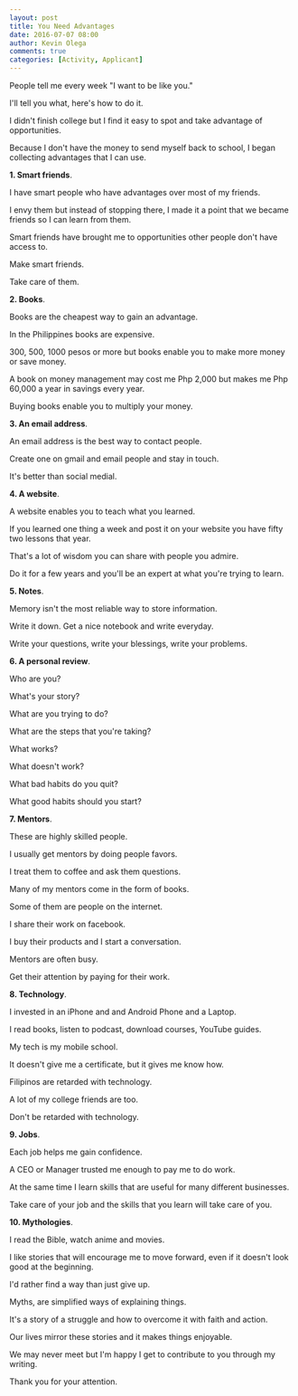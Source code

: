 ```yaml
---
layout: post
title: You Need Advantages
date: 2016-07-07 08:00
author: Kevin Olega
comments: true
categories: [Activity, Applicant]
---
```

People tell me every week "I want to be like you." 

I'll tell you what, here's how to do it. 

I didn't finish college but I find it easy to spot and take advantage of opportunities. 

Because I don't have the money to send myself back to school, I began collecting advantages that I can use. 

**1. Smart friends**. 

I have smart people who have advantages over most of my friends. 

I envy them but instead of stopping there, I made it a point that we became friends so I can learn from them. 

Smart friends have brought me to opportunities other people don't have access to. 

Make smart friends. 

Take care of them. 

**2. Books**. 

Books are the cheapest way to gain an advantage. 

In the Philippines books are expensive. 

300, 500, 1000 pesos or more but books enable you to make more money or save money. 

A book on money management may cost me Php 2,000 but makes me Php 60,000 a year in savings every year. 

Buying books enable you to multiply your money. 

**3. An email address**. 

An email address is the best way to contact people. 

Create one on gmail and email people and stay in touch. 

It's better than social medial. 

**4. A website**. 

A website enables you to teach what you learned. 

If you learned one thing a week and post it on your website you have fifty two lessons that year. 

That's a lot of wisdom you can share with people you admire. 

Do it for a few years and you'll be an expert at what you're trying to learn. 

**5. Notes**. 

Memory isn't the most reliable way to store information. 

Write it down. Get a nice notebook and write everyday. 

Write your questions, write your blessings, write your problems. 

**6. A personal review**. 

Who are you? 

What's your story? 

What are you trying to do? 

What are the steps that you're taking? 

What works? 

What doesn't work? 

What bad habits do you quit? 

What good habits should you start? 

**7. Mentors**. 

These are highly skilled people. 

I usually get mentors by doing people favors. 

I treat them to coffee and ask them questions. 

Many of my mentors come in the form of books. 

Some of them are people on the internet. 

I share their work on facebook. 

I buy their products and I start a conversation. 

Mentors are often busy. 

Get their attention by paying for their work. 

**8. Technology**. 

I invested in an iPhone and and Android Phone and a Laptop. 

I read books, listen to podcast, download courses, YouTube guides. 

My tech is my mobile school. 

It doesn't give me a certificate, but it gives me know how. 

Filipinos are retarded with technology. 

A lot of my college friends are too. 

Don't be retarded with technology. 

**9. Jobs**. 

Each job helps me gain confidence. 

A CEO or Manager trusted me enough to pay me to do work. 

At the same time I learn skills that are useful for many different businesses.

Take care of your job and the skills that you learn will take care of you. 

**10. Mythologies**. 

I read the Bible, watch anime and movies. 

I like stories that will encourage me to move forward, even if it doesn't look good at the beginning. 

I'd rather find a way than just give up. 

Myths, are simplified ways of explaining things. 

It's a story of a struggle and how to overcome it with faith and action. 

Our lives mirror these stories and it makes things enjoyable. 

We may never meet but I'm happy I get to contribute to you through my writing.

Thank you for your attention.
